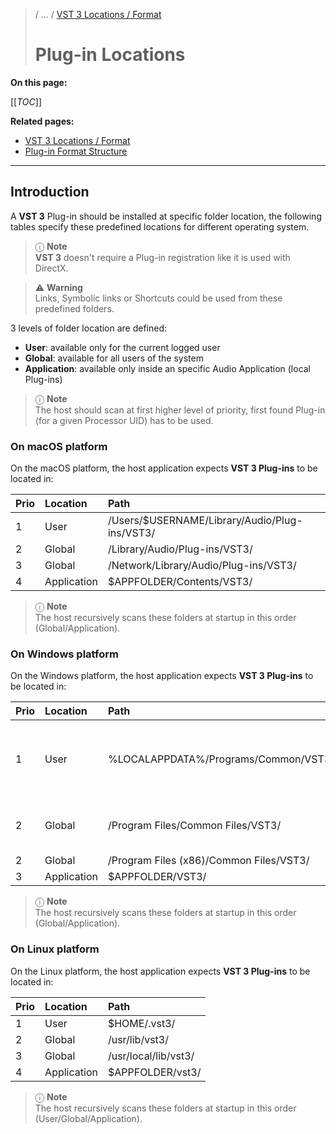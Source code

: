 >/ ... / [VST 3 Locations / Format](Index.md)
>
># Plug-in Locations

**On this page:**

[[_TOC_]]

**Related pages:**

- [VST 3 Locations / Format](Index.md)
- [Plug-in Format Structure](Plugin+Format.md)

---

## Introduction

A **VST 3** Plug-in should be installed at specific folder location, the following tables specify these predefined locations for different operating system.

>ⓘ **Note**\
>**VST 3** doesn't require a Plug-in registration like it is used with DirectX.

>⚠️ **Warning**\
>Links, Symbolic links or Shortcuts could be used from these predefined folders.

3 levels of folder location are defined:

- **User**: available only for the current logged user
- **Global**: available for all users of the system
- **Application**: available only inside an specific Audio Application (local Plug-ins)

>ⓘ **Note**\
>The host should scan at first higher level of priority, first found Plug-in (for a given Processor UID) has to be used.

### On macOS platform

On the macOS platform, the host application expects **VST 3 Plug-ins** to be located in:

| Prio  | Location      | Path                                          |
| :-    | :-            | :-                                            |
| 1     |  User         | /Users/$USERNAME/Library/Audio/Plug-ins/VST3/ |
| 2     |  Global       | /Library/Audio/Plug-ins/VST3/                 |
| 3     |  Global       | /Network/Library/Audio/Plug-ins/VST3/         |
| 4     |  Application  | $APPFOLDER/Contents/VST3/                     |

>ⓘ **Note**\
>The host recursively scans these folders at startup in this order (Global/Application).

### On Windows platform

On the Windows platform, the host application expects **VST 3 Plug-ins** to be located in:

| Prio  | Location      | Path                                          | Comment   |
| :-    | :-            | :-                                            | :-        |
| 1     | User          | %LOCALAPPDATA%/Programs/Common/VST3/          | FOLDERID_UserProgramFilesCommon native bitdepth:<br> • 32bit Plug-in on 32bit OS,<br> • 64bit on 64bit OS<br> Mainly used for development use case. |
| 2     | Global         | /Program Files/Common Files/VST3/            | FOLDERID_ProgramFilesCommon native bitdepth:<br> • 32bit Plug-in on 32bit OS,<br> • 64bit on 64bit OS |
| 2     | Global        | /Program Files (x86)/Common Files/VST3/       | 32bit Plug-ins on 64bit Windows |
| 3     | Application   | $APPFOLDER/VST3/                              | |

>ⓘ **Note**\
>The host recursively scans these folders at startup in this order (Global/Application).

### On Linux platform

On the Linux platform, the host application expects **VST 3 Plug-ins** to be located in:

| Prio  | Location      | Path                  |
| :-    | :-            | :-                    |
| 1     | User          | $HOME/.vst3/          |
| 2     | Global        | /usr/lib/vst3/        |
| 3     | Global        | /usr/local/lib/vst3/  |
| 4     | Application   | $APPFOLDER/vst3/      |

>ⓘ **Note**\
>The host recursively scans these folders at startup in this order (User/Global/Application).
